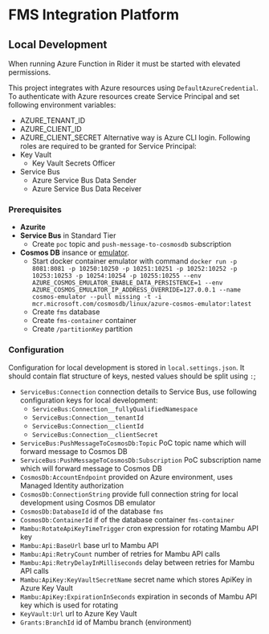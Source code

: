 # FMS Integration Platform

## Local Development
When running Azure Function in Rider it must be started with elevated permissions.

This project integrates with Azure resources using `DefaultAzureCredential`. To authenticate with Azure resources create Service Principal and set following environment variables:
 - AZURE_TENANT_ID
 - AZURE_CLIENT_ID
 - AZURE_CLIENT_SECRET
Alternative way is Azure CLI login. Following roles are required to be granted for Service Principal:
 - Key Vault
     - Key Vault Secrets Officer
 - Service Bus
     - Azure Service Bus Data Sender
     - Azure Service Bus Data Receiver

### Prerequisites
- **Azurite**
- **Service Bus** in Standard Tier
    - Create `poc` topic and `push-message-to-cosmosdb` subscription
- **Cosmos DB** insance or [emulator](https://learn.microsoft.com/en-us/azure/cosmos-db/how-to-develop-emulator).
    - Start docker container emulator with command ```docker run -p 8081:8081 -p 10250:10250 -p 10251:10251 -p 10252:10252 -p 10253:10253 -p 10254:10254 -p 10255:10255 --env AZURE_COSMOS_EMULATOR_ENABLE_DATA_PERSISTENCE=1 --env AZURE_COSMOS_EMULATOR_IP_ADDRESS_OVERRIDE=127.0.0.1 --name cosmos-emulator --pull missing -t -i mcr.microsoft.com/cosmosdb/linux/azure-cosmos-emulator:latest```
    - Create `fms` database
    - Create `fms-container` container
    - Create `/partitionKey` partition

### Configuration
Configuration for local development is stored in `local.settings.json`. It should contain flat structure of keys, nested values should be split using `:`;
- `ServiceBus:Connection` connection details to Service Bus, use following configuration keys for local development:
    - `ServiceBus:Connection__fullyQualifiedNamespace`
    - `ServiceBus:Connection__tenantId`
    - `ServiceBus:Connection__clientId`
    - `ServiceBus:Connection__clientSecret`
- `ServiceBus:PushMessageToCosmosDb:Topic` PoC topic name which will forward message to Cosmos DB
- `ServiceBus:PushMessageToCosmosDb:Subscription` PoC subscription name which will forward message to Cosmos DB
- `CosmosDb:AccountEndpoint` provided on Azure environment, uses Managed Identity authorization
- `CosmosDb:ConnectionString` provide full connection string for local development using Cosmos DB emulator
- `CosmosDb:DatabaseId` id of the database `fms`
- `CosmosDb:ContainerId` if of the database container `fms-container`
- `Mambu:RotateApiKeyTimeTrigger` cron expression for rotating Mambu API key
- `Mambu:Api:BaseUrl` base url to Mambu API
- `Mambu:Api:RetryCount` number of retries for Mambu API calls
- `Mambu:Api:RetryDelayInMilliseconds` delay between retries for Mambu API calls
- `Mambu:ApiKey:KeyVaultSecretName` secret name which stores ApiKey in Azure Key Vault
- `Mambu:ApiKey:ExpirationInSeconds` expiration in seconds of Mambu API key which is used for rotating
- `KeyVault:Url` url to Azure Key Vault
- `Grants:BranchId` id of Mambu branch (environment)
